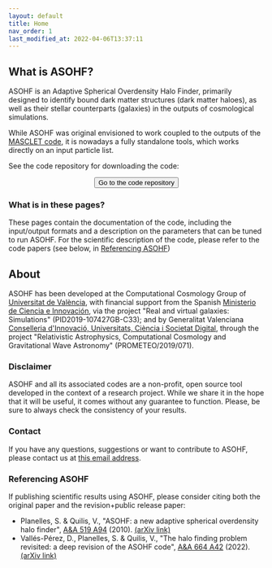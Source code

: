 ```yaml
---
layout: default
title: Home
nav_order: 1
last_modified_at: 2022-04-06T13:37:11
---
```


## What is ASOHF?

ASOHF is an Adaptive Spherical Overdensity Halo Finder, primarily designed to identify bound dark matter structures (dark matter haloes), as well as their stellar counterparts (galaxies) in the outputs of cosmological simulations.

While ASOHF was original envisioned to work coupled to the outputs of the [MASCLET code](https://academic.oup.com/mnras/article/352/4/1426/1077772), it is nowadays a fully standalone tools, which works directly on an input particle list.

See the code repository for downloading the code:

<center><button type="button" name="button" class="btn" onclick="location.href='https://github.com/dvallesp/ASOHF';">Go to the code repository</button></center>

### What is in these pages?

These pages contain the documentation of the code, including the input/output formats and a description on the parameters that can be tuned to run ASOHF. For the scientific description of the code, please refer to the code papers (see below, in [Referencing ASOHF](#referencing-asohf))

## About

ASOHF has been developed at the Computational Cosmology Group of [Universitat de València](https://www.uv.es), with financial support from the Spanish [Ministerio de Ciencia e Innovación](https://www.ciencia.gob.es/), via the project "Real and virtual galaxies: Simulations" (PID2019-107427GB-C33); and by Generalitat Valenciana [Conselleria d'Innovació, Universitats, Ciència i Societat Digital](https://innova.gva.es/es/web/ciencia), through the project "Relativistic Astrophysics, Computational Cosmology and Gravitational Wave Astronomy" (PROMETEO/2019/071).

### Disclaimer

ASOHF and all its associated codes are a non-profit, open source tool developed in the context of a research project. While we share it in the hope that it will be useful, it comes without any guarantee to function. Please, be sure to always check the consistency of your results.

### Contact

If you have any questions, suggestions or want to contribute to ASOHF, please contact us at [this email address](mailto:david.valles-perez@uv.es).

### Referencing ASOHF

If publishing scientific results using ASOHF, please consider citing both the original paper and the revision+public release paper:

- Planelles, S. & Quilis, V., "ASOHF: a new adaptive spherical overdensity halo finder", [A&A 519 A94](https://www.aanda.org/articles/aa/full_html/2010/11/aa14214-10/aa14214-10.html) (2010). [(arXiv link)](https://arxiv.org/abs/1006.3205)
- Vallés-Pérez, D., Planelles, S. & Quilis, V., "The halo finding problem revisited: a deep revision of the ASOHF code", [A&A 664 A42](https://doi.org/10.1051/0004-6361/202243712) (2022). [(arXiv link)](https://arxiv.org/abs/2205.02245)
